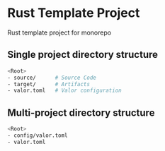 Rust Template Project
=====================

Rust template project for monorepo

## Single project directory structure

```sh
<Root>
- source/      # Source Code
- target/      # Artifacts
- valor.toml   # Valor configuration
```

## Multi-project directory structure

```sh
<Root>
- config/valor.toml
- valor.toml
```